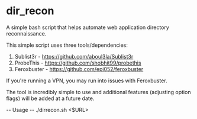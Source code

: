 # dir_recon
A simple bash script that helps automate web application directory reconnaissance. 

This simple script uses three tools/dependencies: 

1. Sublist3r - https://github.com/aboul3la/Sublist3r
2. ProbeThis -  https://github.com/shobhit99/probethis
3. Feroxbuster - https://github.com/epi052/feroxbuster

If you're running a VPN, you may run into issues with Feroxbuster. 

The tool is incredibly simple to use and additional features (adjusting option flags) will be added at a future date.

-- Usage -- 
./dirrecon.sh <$URL> 
